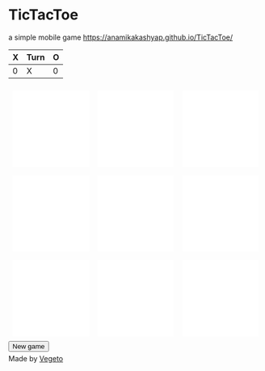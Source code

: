 # TicTacToe
a simple mobile game
https://anamikakashyap.github.io/TicTacToe/

<!DOCTYPE html>
<html lang="en">
<head>
  <title>Bootstrap Example</title>
  <meta charset="utf-8">
  <meta name="viewport" content="width=device-width, initial-scale=1">
  <link rel="stylesheet" href="https://maxcdn.bootstrapcdn.com/bootstrap/3.3.7/css/bootstrap.min.css">
  <script src="https://ajax.googleapis.com/ajax/libs/jquery/3.2.1/jquery.min.js"></script>
  <script src="https://maxcdn.bootstrapcdn.com/bootstrap/3.3.7/js/bootstrap.min.js"></script>
<style>
.square {
    float:left;
    position: relative;
    width:30%;
    padding-bottom:30%; /* it equals width for a 1:1 aspect ratio */
    margin:1.66%;
    background-color:white;
}

.content {
    position:absolute;
    height:100%;
    width:100%;
    font-size:19.0vw;
}

body {
    color:#000;
    text-align:center;
    background:#ECECEC;
}

th, td {
    text-align:center;
}
</style>

<script>
function putSign(e) {
    if (e.innerHTML === "") {
      e.innerHTML = turn;
      turn = next;
      next = e.innerHTML;
      header.innerHTML = turn;
      var result = null;
      if (!isOver) {
          result = getWinner();
      }
      if (result === "draw" && isOver === false) {
          isOver = true;
          document.getElementById("newGame").style.visibility = "visible";
          alert("Draw");
      }
      if (result === "X" && isOver === false) {
          xScore.innerHTML++;
          isOver = true;
          document.getElementById("newGame").style.visibility = "visible";
      }
      if (result === "O" && isOver === false) {
          oScore.innerHTML++;
          isOver = true;
          document.getElementById("newGame").style.visibility = "visible";
      }
    }
  }
  
  function getWinner() {
    if (elements[0].innerHTML == elements[1].innerHTML && 
        elements[0].innerHTML == elements[2].innerHTML &&
        elements[0].innerHTML !== "") {
        colorBackground(elements[0]);
        colorBackground(elements[1]);
        colorBackground(elements[2]);
        return elements[0].innerHTML;
    }
    if (elements[3].innerHTML == elements[4].innerHTML && 
        elements[3].innerHTML == elements[5].innerHTML &&
        elements[3].innerHTML !== "") {
        colorBackground(elements[3]);
        colorBackground(elements[4]);
        colorBackground(elements[5]);
        return elements[3].innerHTML;
    }
    if (elements[6].innerHTML == elements[7].innerHTML && 
        elements[6].innerHTML == elements[8].innerHTML &&
        elements[6].innerHTML !== "") {
        colorBackground(elements[6]);
        colorBackground(elements[7]);
        colorBackground(elements[8]);
        return elements[6].innerHTML;
    }
    if (elements[0].innerHTML == elements[3].innerHTML && 
        elements[0].innerHTML == elements[6].innerHTML &&
        elements[0].innerHTML !== "") {
        colorBackground(elements[0]);
        colorBackground(elements[3]);
        colorBackground(elements[6]);
        return elements[0].innerHTML;
    }
    if (elements[1].innerHTML == elements[4].innerHTML && 
        elements[1].innerHTML == elements[7].innerHTML &&
        elements[1].innerHTML !== "") {
        colorBackground(elements[1]);
        colorBackground(elements[4]);
        colorBackground(elements[7]);
        return elements[1].innerHTML;
    }
    if (elements[2].innerHTML == elements[5].innerHTML && 
        elements[2].innerHTML == elements[8].innerHTML &&
        elements[2].innerHTML !== "") {
        colorBackground(elements[2]);
        colorBackground(elements[5]);
        colorBackground(elements[8]);
        return elements[2].innerHTML;
    }
    if (elements[0].innerHTML == elements[4].innerHTML && 
        elements[0].innerHTML == elements[8].innerHTML &&
        elements[0].innerHTML !== "") {
        colorBackground(elements[0]);
        colorBackground(elements[4]);
        colorBackground(elements[8]);
        return elements[0].innerHTML;
    }
    if (elements[2].innerHTML == elements[4].innerHTML && 
        elements[2].innerHTML == elements[6].innerHTML &&
        elements[2].innerHTML !== "") {
        colorBackground(elements[2]);
        colorBackground(elements[4]);
        colorBackground(elements[6]);
        return elements[2].innerHTML;
    }
    var filled = 0;
    for (var i = 0; i < elements.length; i++) {
        if (elements[i].innerHTML == "X" || elements[i].innerHTML == "O") {
            filled++;
        }
        if (filled == 9) {
            return "draw";
        }
    }
    return false;
  }
  
  function colorBackground(el) {
      el.style.backgroundColor = "#b3ffb3";
  }
  
  function startNewGame() {
    for (var i = 0; i < elements.length; i++) {
      elements[i].innerHTML = "";
      elements[i].style.backgroundColor = "#FFF";
    }
    turn = "X";
    next = "O";
    header.innerHTML = turn;
    isOver = false;
    document.getElementById("newGame").style.visibility = "hidden";
  }
</script>
</head>
<body>

<div class="container">
  <table class="table">
    <thead>
      <tr>
        <th>X</th>
        <th>Turn</th>
        <th>O</th>
      </tr>
    </thead>
    <tbody>
      <tr>
        <td><span id="xScore">0</span></td>
        <td id="header">X</td>
        <td><span id="oScore">0</span></td>
      </tr>
    </tbody>
  </table>
  <!-- 1st row -->

  <div class="square">
      <div class="content" onclick="putSign(this)"></div>
  </div>
  <div class="square">
      <div class="content" onclick="putSign(this)"></div>
  </div>
  <div class="square">
      <div class="content" onclick="putSign(this)"></div>
  </div>
  <!-- 2nd row -->

  <div class="square">
    <div class="content" onclick="putSign(this)"></div>
  </div>
  <div class="square">
    <div class="content" onclick="putSign(this)"></div>
  </div>
  <div class="square">
    <div class="content" onclick="putSign(this)"></div>
  </div>
  <!-- 3rd row -->

  <div class="square">
    <div class="content" onclick="putSign(this)"></div>
  </div>
  <div class="square">
    <div class="content" onclick="putSign(this)"></div>
  </div>
  <div class="square">
    <div class="content" onclick="putSign(this)"></div>
  </div>
  
  <div>
    <button id="newGame" class="btn btn-info" onclick="startNewGame()">New game</button>
  </div>
  <div class="panel panel-default" style="margin-top:5px">
    <div class="panel-body">Made by <a href="https://www.myvegeto.com">Vegeto</a></div>
  </div>
</div>

<script>
  var turn = "X";
  var next = "O";
  var isOver = false;
  var header = document.getElementById("header");
  var xScore = document.getElementById("xScore");
  var oScore = document.getElementById("oScore");
  var elements = document.getElementsByClassName("content");
  document.getElementById("newGame").style.visibility = "hidden";
</script>
</body>
</html>
